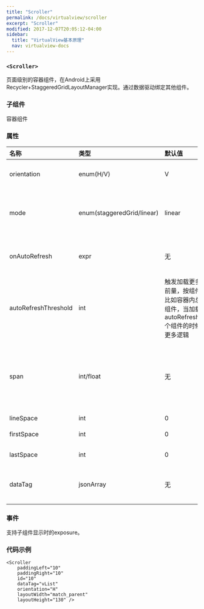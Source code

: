 ```yaml
---
title: "Scroller"
permalink: /docs/virtualview/scroller
excerpt: "Scroller"
modified: 2017-12-07T20:05:12-04:00
sidebar:
  title: "VirtualView基本原理"
  nav: virtualview-docs
---
```


### `<Scroller>`

页面级别的容器组件，在Android上采用Recycler+StaggeredGridLayoutManager实现。通过数据驱动绑定其他组件。

### 子组件
容器组件

### 属性

| 名称 | 类型 | 默认值 | 描述 |
| :--- | :--- | :--- | :--- |
| orientation | enum(H/V) | V | 滚动方向，H：水平滚动，V：垂直滚动 |
| mode | enum(staggeredGrid/linear) | linear | 容器内组件布局，staggeredGrid：瀑布流，linear：线性布局 |
| onAutoRefresh | expr | 无 | 表达式，页面滚动到尾部时触发的加载更多的逻辑 |
| autoRefreshThreshold | int | 触发加载更多数据的提前量，按组件位置算，比如容器内总共有50个组件，当加载到第50-autoRefreshThreshold 个组件的时候触发加载更多逻辑 |  |
| span | int/float | 无 | 瀑布流模式下组件间距，当orientation = V时，是水平方向的间距；当orientatin = H时，是垂直方向的间距 |
| lineSpace | int | 0 | 暂时未使用 |
| firstSpace | int | 0 | 第一个组件前的间距 |
| lastSpace | int | 0 | 最后一个组件后间距 |
| dataTag | jsonArray | 无 | 容器内组件数据，描述内部子组件的类型与数据 |


### 事件

支持子组件显示时的exposure。

### 代码示例

```
<Scroller
    paddingLeft="10"
    paddingRight="10"
    id="10"
    dataTag="vList"
    orientation="H"
    layoutWidth="match_parent"
    layoutHeight="130" />
```

